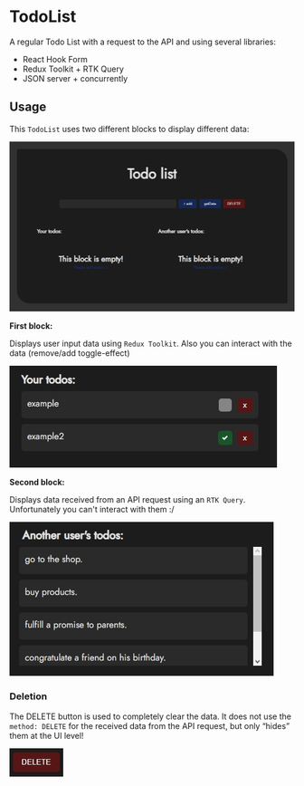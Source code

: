 # TodoList

A regular Todo List with a request to the API and using several libraries:

- React Hook Form
- Redux Toolkit + RTK Query
- JSON server + concurrently

## Usage

This `TodoList` uses two different blocks to display different data:

![todolist](./assetsForGitHub/Screenshot_1.jpg)

__First block:__

Displays user input data using `Redux Toolkit`.
Also you can interact with the data (remove/add toggle-effect)

![first-block](./assetsForGitHub/Screenshot_3.jpg)

__Second block:__

Displays data received from an API request using an `RTK Query`.
Unfortunately you can't interact with them :/

![second-block](./assetsForGitHub/Screenshot_4.jpg)

### Deletion

The DELETE button is used to completely clear the data.
It does not use the `method: DELETE` for the received data from the API request, but only “hides” them at the UI level!

![delete-button](./assetsForGitHub/Screenshot_5.jpg)
